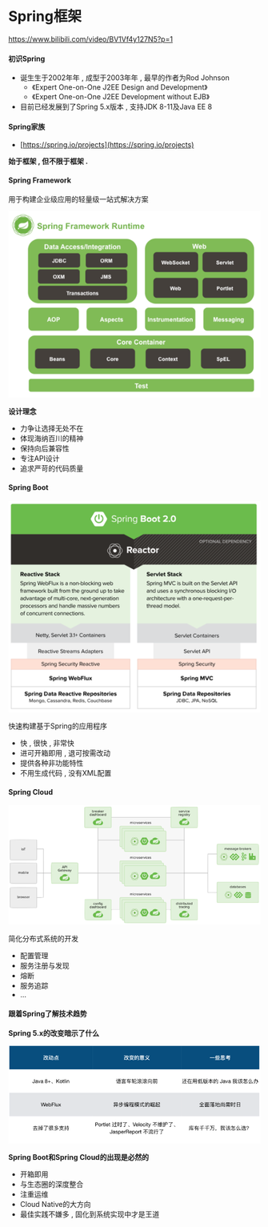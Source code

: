 # Spring框架

https://www.bilibili.com/video/BV1Vf4y127N5?p=1

#### 初识Spring

* 诞⽣生于2002年年 , 成型于2003年年 , 最早的作者为Rod Johnson
  * 《Expert One-on-One J2EE Design and Development》
  * 《Expert One-on-One J2EE Development without EJB》 
* 目前已经发展到了Spring 5.x版本 , 支持JDK 8-11及Java EE 8

#### Spring家族

* [https://spring.io/projects](https://spring.io/projects)

**始于框架 , 但不限于框架 .**

#### **Spring Framework**

用于构建企业级应用的轻量级一站式解决方案

![](/assets/springframework.png)

**设计理念**

* 力争让选择无处不在
* 体现海纳百川的精神
* 保持向后兼容性
* 专注API设计
* 追求严苛的代码质量

#### **Spring Boot**

![](/assets/springboot.png)

快速构建基于Spring的应用程序

* 快 , 很快 , 非常快
* 进可开箱即⽤ , 退可按需改动
* 提供各种⾮功能特性
* 不用⽣成代码 , 没有XML配置

#### Spring Cloud

![](/assets/springcloud.png)

简化分布式系统的开发

* 配置管理
* 服务注册与发现
* 熔断
* 服务追踪
* ...

#### 跟着Spring了解技术趋势

**Spring 5.x的改变暗示了什么**

![](/assets/spring5x.png)

**Spring Boot和Spring Cloud的出现是必然的**

* 开箱即⽤
* 与⽣态圈的深度整合
* 注重运维
* Cloud Native的大方向
* 最佳实践不嫌多 , 固化到系统实现中才是王道



